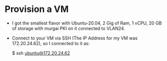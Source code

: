 # Provision a VM

- I got the smallest flavor with Ubuntu-20.04, 2 Gig of Ram, 1 vCPU, 20 GB of storage with murgai PKI on it connected to VLAN24.
- Connect to your VM via SSH (The IP Address for my VM was 172.20.24.62), so I connected to it as:

    $ ssh ubuntu@172.20.24.62
